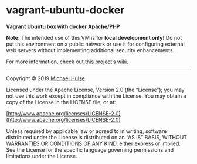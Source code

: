 # vagrant-ubuntu-docker

**Vagrant Ubuntu box with docker Apache/PHP**

**Note:** The intended use of this VM is for **local development only!** Do not put this environment on a public network or use it for configuring external web servers without implementing additional security enhancements.

For more information, check out [this project’s wiki](../../wiki).

---

Copyright © 2019 [Michael Hulse](http://mky.io).

Licensed under the Apache License, Version 2.0 (the “License”); you may not use this work except in compliance with the License. You may obtain a copy of the License in the LICENSE file, or at:

[http://www.apache.org/licenses/LICENSE-2.0](http://www.apache.org/licenses/LICENSE-2.0)

Unless required by applicable law or agreed to in writing, software distributed under the License is distributed on an “AS IS” BASIS, WITHOUT WARRANTIES OR CONDITIONS OF ANY KIND, either express or implied. See the License for the specific language governing permissions and limitations under the License.
